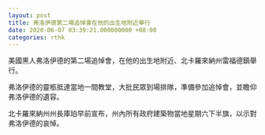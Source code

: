 ```yaml
---
layout: post
title: 弗洛伊德第二場追悼會在他的出生地附近舉行
date: 2020-06-07 03:39:21.000000000 +08:00
categories: rthk
---
```


美國黑人弗洛伊德的第二場追悼會，在他的出生地附近、北卡羅來納州雷福德鎮舉行。

弗洛伊德的靈柩抵達當地一間教堂，大批民眾到場排隊，準備參加追悼會，並瞻仰弗洛伊德的遺容。

北卡羅來納州州長庫珀早前宣布，州內所有政府建築物當地星期六下半旗，以示對弗洛伊德的哀悼。
